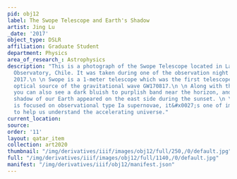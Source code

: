 ```yaml
---
pid: obj12
label: The Swope Telescope and Earth's Shadow
artist: Jing Lu
_date: '2017'
object_type: DSLR
affiliation: Graduate Student
department: Physics
area_of_research_: Astrophysics
description: "This is a photograph of the Swope Telescope located in Las Campanas
  Observatory, Chile. It was taken during one of the observation night back in June
  2017.\n \n Swope is a 1-meter telescope which was the first telescope located the
  optical source of the gravitational wave GW170817.\n \n Along with the telescope,
  you can also see a dark bluish to purplish band near the horizon, and that is the
  shadow of our Earth appeared on the east side during the sunset. \n \n My research
  is focused on observational type Ia supernovae, it&#x0027;s one of important keys
  to help us understand the accelerating universe."
current_location: 
source: 
order: '11'
layout: qatar_item
collection: art2020
thumbnail: "/img/derivatives/iiif/images/obj12/full/250,/0/default.jpg"
full: "/img/derivatives/iiif/images/obj12/full/1140,/0/default.jpg"
manifest: "/img/derivatives/iiif/obj12/manifest.json"
---
```

